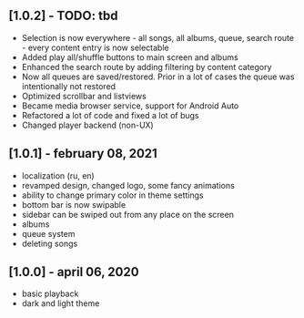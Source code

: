 ## [1.0.2] - TODO: tbd

- Selection is now everywhere - all songs, all albums, queue, search route - every content entry is now selectable
- Added play all/shuffle buttons to main screen and albums
- Enhanced the search route by adding filtering by content category
- Now all queues are saved/restored. Prior in a lot of cases the queue was intentionally not restored
- Optimized scrollbar and listviews
- Became media browser service, support for Android Auto
- Refactored a lot of code and fixed a lot of bugs
- Changed player backend (non-UX)

## [1.0.1] - february 08, 2021

- localization (ru, en)
- revamped design, changed logo, some fancy animations
- ability to change primary color in theme settings
- bottom bar is now swipable
- sidebar can be swiped out from any place on the screen
- albums
- queue system
- deleting songs

## [1.0.0] - april 06, 2020

- basic playback
- dark and light theme